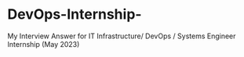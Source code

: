 # DevOps-Internship-
My Interview Answer for IT Infrastructure/ DevOps / Systems Engineer Internship (May 2023)

